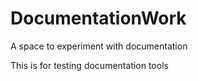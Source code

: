 # DocumentationWork
A space to experiment with documentation

This is for testing documentation tools
